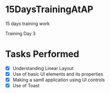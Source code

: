 # 15DaysTrainingAtAP
15 days training work

Training Day 3


# Tasks Performed

- [X] Understanding Linear Layout
- [X] Use of basic UI elements and its properties
- [X] Making a samll application using UI controls
- [X] Use of Toast
